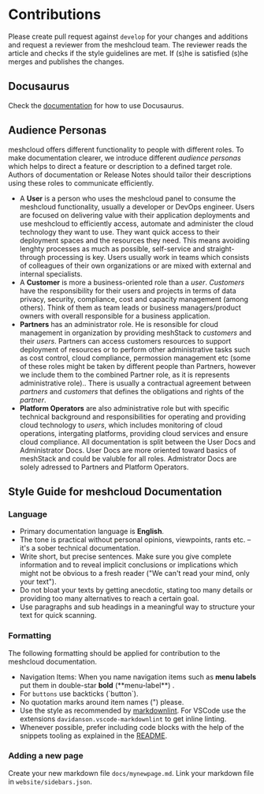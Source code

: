 # Contributions

Please create pull request against `develop` for your changes and additions and request a reviewer from the meshcloud team. The reviewer reads the article and checks if the style guidelines are met. If (s)he is satisfied (s)he merges and publishes the changes.

## Docusaurus

Check the [documentation](https://docusaurus.io) for how to use Docusaurus.

## Audience Personas

meshcloud offers different functionality to people with different roles. To make documentation clearer, we introduce different *audience personas* which helps to direct a feature or description to a defined target role. Authors of documentation or Release Notes should tailor their descriptions using these roles to communicate efficiently.

* A **User** is a person who uses the meshcloud panel to consume the meshcloud functionality, usually a developer or DevOps engineer. Users are focused on delivering value with their application deployments and use meshcloud to efficiently access, automate and administer the cloud technology they want to use. They want quick access to their deployment spaces and the resources they need. This means avoiding lenghty processes as much as possible, self-service and straight-through processing is key. Users usually work in teams which consists of colleagues of their own organizations or are mixed with external and internal specialists.
* A **Customer** is more a business-oriented role than a *user*. *Customers* have the responsibility for their users and projects in terms of data privacy, security, compliance, cost and capacity management (among others). Think of them as team leads or business managers/product owners with overall responsible for a business application.
* **Partners** has an administrator role. He is resonsible for cloud management in organization by providing meshStack to *customers* and their *users*. Partners can access customers resources to support deployment of resources or to perform other administrative tasks such as cost control, cloud compliance, permossion management etc (some of these roles might be taken by different people than Partners, however we include them to the combined Partner role, as it is represents administrative role).. There is usually a contractual agreement between *partners* and *customers* that defines the obligations and rights of the *partner*.
* **Platform Operators** are also administrative role but with specific technical background and responsibilities for operating and providing cloud technology to *users*, which includes monitoring of cloud operations, intergating platforms, providing cloud services and ensure cloud compliance.
All documentation is split between the User Docs and Administrator Docs. User Docs are more oriented toward basics of meshStack and could be valuble for all roles. Admistrator Docs are solely adressed to Partners and Platform Operators.
## Style Guide for meshcloud Documentation

### Language

* Primary documentation language is **English**.
* The tone is practical without personal opinions, viewpoints, rants etc. – it's a sober technical documentation.
* Write short, but precise sentences. Make sure you give complete information and to reveal implicit conclusions or implications which might not be obvious to a fresh reader ("We can't read your mind, only your text").
* Do not bloat your texts by getting anecdotic, stating too many details or providing too many alternatives to reach a certain goal.
* Use paragraphs and sub headings in a meaningful way to structure your text for quick scanning.

### Formatting

The following formatting should be applied for contribution to the meshcloud documentation.

* Navigation Items: When you name navigation items such as **menu labels** put them in double-star **bold** (\*\*menu-label\*\*) .
* For `buttons` use backticks (\`button\`).
* No quotation marks around item names (") please.
* Use the style as recommended by [markdownlint](https://github.com/markdownlint/markdownlint). For VSCode use the extensions `davidanson.vscode-markdownlint` to get inline linting.
* Whenever possible, prefer including code blocks with the help of the snippets tooling as explained in the [README](./README.md#snippets).

### Adding a new page

Create your new markdown file `docs/mynewpage.md`.
Link your markdown file in `website/sidebars.json`.
